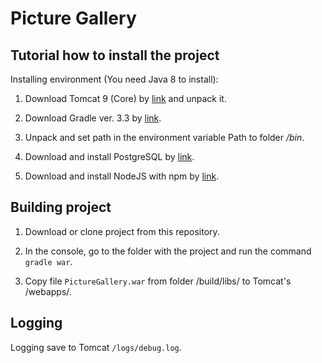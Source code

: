 # Picture Gallery

## Tutorial how to install the project

Installing environment (You need Java 8 to install):

1. Download Tomcat 9 (Core) by [link](http://tomcat.apache.org/download-90.cgi) and unpack it.

2. Download Gradle ver. 3.3 by [link](https://gradle.org/install#manually).

3. Unpack and set path in the environment variable Path to folder */bin*.

4. Download and install PostgreSQL by [link](https://www.postgresql.org/download/windows/).

5. Download and install NodeJS with npm by [link](https://nodejs.org/en/download/).

## Building project

1. Download or clone project from this repository.

2. In the console, go to the folder with the project and run the command `gradle war`.

3. Copy file `PictureGallery.war` from folder /build/libs/ to Tomcat's /webapps/.

## Logging

Logging save to Tomcat `/logs/debug.log`.
